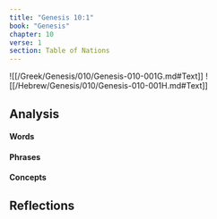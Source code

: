```yaml
---
title: "Genesis 10:1"
book: "Genesis"
chapter: 10
verse: 1
section: Table of Nations
---
```

![[/Greek/Genesis/010/Genesis-010-001G.md#Text]]
![[/Hebrew/Genesis/010/Genesis-010-001H.md#Text]]

## Analysis

#### Words

#### Phrases

#### Concepts

## Reflections
